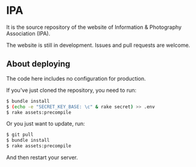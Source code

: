 # IPA

It is the source repository of the website of Information & Photography Association (IPA).

The website is still in development. Issues and pull requests are welcome.

## About deploying

The code here includes no configuration for production.

If you've just cloned the repository, you need to run:

```bash
$ bundle install
$ (echo -e "SECRET_KEY_BASE: \c" & rake secret) >> .env
$ rake assets:precompile
```

Or you just want to update, run:

```bash
$ git pull
$ bundle install
$ rake assets:precompile
```

And then restart your server.